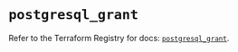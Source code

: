 # `postgresql_grant`

Refer to the Terraform Registry for docs: [`postgresql_grant`](https://registry.terraform.io/providers/cyrilgdn/postgresql/1.26.0/docs/resources/grant).
